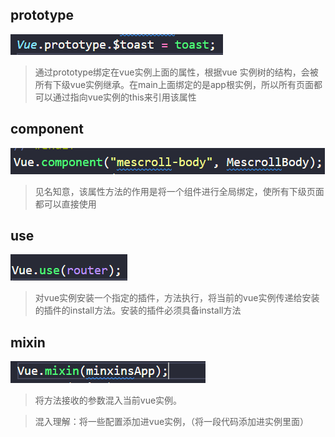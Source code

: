 ## prototype

![1724373929231](images/vue实例/1724373929231.png)

> 通过prototype绑定在vue实例上面的属性，根据vue 实例树的结构，会被所有下级vue实例继承。在main上面绑定的是app根实例，所以所有页面都可以通过指向vue实例的this来引用该属性

## component

![1724374190897](images/vue实例/1724374190897.png)

> 见名知意，该属性方法的作用是将一个组件进行全局绑定，使所有下级页面都可以直接使用

## use

![1724374435868](images/vue实例/1724374435868.png)

> 对vue实例安装一个指定的插件，方法执行，将当前的vue实例传递给安装的插件的install方法。安装的插件必须具备install方法



## mixin

![1724376165922](images/vue实例/1724376165922.png)

> 将方法接收的参数混入当前vue实例。

> 混入理解：将一些配置添加进vue实例，（将一段代码添加进实例里面）
